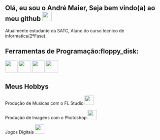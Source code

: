 <h2>Olá, eu sou o André Maier, Seja bem vindo(a) ao meu github <img src="https://media.tenor.com/itjFesV8_RUAAAAi/soulja-boy-pepe.gif" heigth="30" width="30"></h2>
<p>Atualmente estudante da SATC, Aluno do curso tecnico de informatica(2ªFase).</p>
<h2>Ferramentas de Programação:floppy_disk:</h2>
<p><img src="https://cdn.jsdelivr.net/gh/devicons/devicon/icons/python/python-original.svg" heigth="40" width="40">
<img src="https://cdn.jsdelivr.net/gh/devicons/devicon/icons/c/c-plain.svg"heigth="40" width="40">
<img src="https://cdn.jsdelivr.net/gh/devicons/devicon/icons/photoshop/photoshop-line.svg"heigth="40" width="40">
<img src="https://cdn.jsdelivr.net/gh/devicons/devicon/icons/html5/html5-original.svg"heigth="40" width="40">
<h2>Meus Hobbys</h2>
<p>Produção de Musicas com o FL Studio   <img src="https://upload.wikimedia.org/wikipedia/pt/7/7e/Fl_studio_logo.png?20210120065130"heigth="30" width="30"></p>
<p>Produção de Imagens com o Photoshop   <img src="https://cdn.jsdelivr.net/gh/devicons/devicon/icons/photoshop/photoshop-line.svg"heigth="30" width="30"></p> 
<p>Jogos Digitais  <img src="https://upload.wikimedia.org/wikipedia/commons/thumb/2/2a/LoL_icon.svg/2048px-LoL_icon.svg.png"heigth="30" width="30"></p> 
